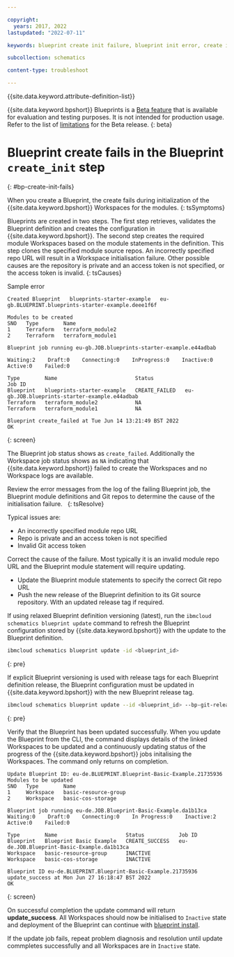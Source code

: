 ```yaml
---

copyright:
  years: 2017, 2022
lastupdated: "2022-07-11"

keywords: blueprint create init failure, blueprint init error, create init fails,

subcollection: schematics

content-type: troubleshoot

---
```


{{site.data.keyword.attribute-definition-list}}

{{site.data.keyword.bpshort}} Blueprints is a [Beta feature](/docs/schematics?topic=schematics-bp-beta-limitations) that is available for evaluation and testing purposes. It is not intended for production usage. Refer to the list of [limitations](/docs/schematics?topic=schematics-bp-beta-limitations) for the Beta release.
{: beta}

# Blueprint create fails in the Blueprint `create_init` step
{: #bp-create-init-fails}

When you create a Blueprint, the create fails during initialization of the {{site.data.keyword.bpshort}} Workspaces for the modules. 
{: tsSymptoms}

Blueprints are created in two steps. The first step retrieves, validates the Blueprint definition and creates the configuration in {{site.data.keyword.bpshort}}. The second step creates the required module Workspaces based on the module statements in the definition. This step clones the specified module source repos. An incorrectly specified repo URL will result in a Workspace initialisation failure. Other possible causes are the repository is private and an access token is not specified, or the access token is invalid. 
{: tsCauses}

Sample error

```text
Created Blueprint   blueprints-starter-example   eu-gb.BLUEPRINT.blueprints-starter-example.deee1f6f

Modules to be created
SNO   Type        Name   
1     Terraform   terraform_module2   
2     Terraform   terraform_module1   
      
Blueprint job running eu-gb.JOB.blueprints-starter-example.e44adbab

Waiting:2    Draft:0    Connecting:0    InProgress:0    Inactive:0    Active:0    Failed:0   

Type        Name                         Status                     Job ID   
Blueprint   blueprints-starter-example   CREATE_FAILED   eu-gb.JOB.blueprints-starter-example.e44adbab   
Terraform   terraform_module2            NA                 
Terraform   terraform_module1            NA                 
            
Blueprint create_failed at Tue Jun 14 13:21:49 BST 2022
OK
```
{: screen} 

The Blueprint job status shows as `create_failed`. Additionally the Workspace job status shows as `NA` indicating that {{site.data.keyword.bpshort}} failed to create the Workspaces and no Workspace logs are available.  


Review the error messages from the log of the failing Blueprint job, the Blueprint module definitions and Git repos to determine the cause of the initialisation failure.  
{: tsResolve}

Typical issues are:
- An incorrectly specified module repo URL 
- Repo is private and an access token is not specified
- Invalid Git access token 

Correct the cause of the failure. Most typically it is an invalid module repo URL and the Blueprint module statement will require updating.  
- Update the Blueprint module statements to specify the correct Git repo URL
- Push the new release of the Blueprint definition to its Git source repository. With an updated release tag if required.

If using relaxed Blueprint definition versioning (latest), run the `ibmcloud schematics blueprint update` command to refresh the Blueprint configuration stored by {{site.data.keyword.bpshort}} with the update to the Blueprint definition. 


```sh
ibmcloud schematics blueprint update -id <blueprint_id> 
```
{: pre}

If explicit Blueprint versioning is used with release tags for each Blueprint definition release, the Blueprint configuration must be updated in {{site.data.keyword.bpshort}} with the new Blueprint release tag.  

```sh
ibmcloud schematics blueprint update --id <blueprint_id> --bp-git-release x.y.z  
```
{: pre}


Verify that the Blueprint has been updated successfully. When you update the Blueprint from the CLI, the command displays details of the linked Workspaces to be updated and a continuously updating status of the progress of the {{site.data.keyword.bpshort}} jobs initalising the Workspaces. The command only returns on completion.

```text
Update Blueprint ID: eu-de.BLUEPRINT.Blueprint-Basic-Example.21735936
Modules to be updated
SNO   Type        Name   
1     Workspace   basic-resource-group   
2     Workspace   basic-cos-storage   
      
Blueprint job running eu-de.JOB.Blueprint-Basic-Example.da1b13ca
Waiting:0    Draft:0    Connecting:0    In Progress:0    Inactive:2    Active:0    Failed:0   

Type        Name                      Status           Job ID   
Blueprint   Blueprint Basic Example   CREATE_SUCCESS   eu-de.JOB.Blueprint-Basic-Example.da1b13ca   
Workspace   basic-resource-group      INACTIVE            
Workspace   basic-cos-storage         INACTIVE            
            
Blueprint ID eu-de.BLUEPRINT.Blueprint-Basic-Example.21735936 update_success at Mon Jun 27 16:18:47 BST 2022
OK
```
{: screen}

On successful completion the update command will return **update_success**. All Workspaces should now be initialised to `Inactive` state and deployment of the Blueprint can continue with [blueprint install](/docs/schematics?topic=schematics-install-blueprint). 

If the update job fails, repeat problem diagnosis and resolution until update commpletes successfully and all Workspaces are in `Inactive` state. 